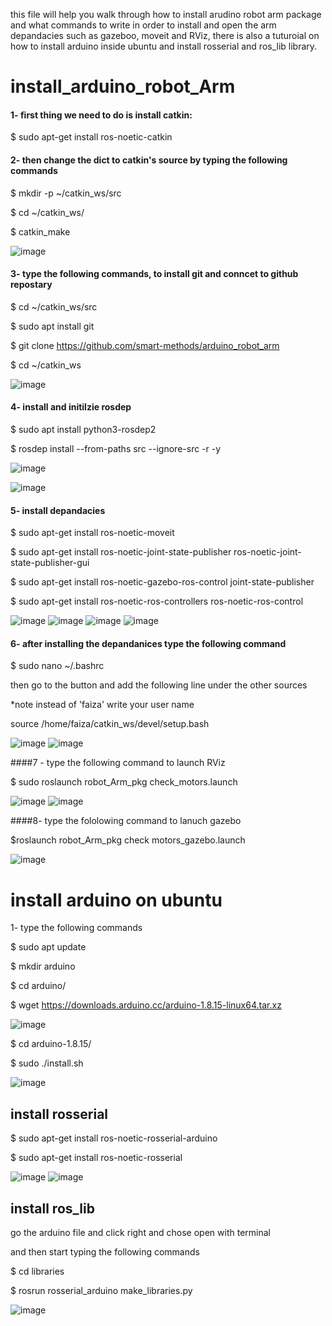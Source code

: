 this file will help you walk through how to install arudino robot arm package and what commands to write in order to install and open the arm depandacies such as gazeboo, moveit and RViz, there is also a tuturoial on how to install arduino inside ubuntu and install rosserial and ros_lib library.

# install_arduino_robot_Arm
#### 1- first thing we need to do is install catkin:

$ sudo apt-get install ros-noetic-catkin


#### 2- then change the dict to catkin's source by typing the following commands

$ mkdir -p ~/catkin_ws/src

$ cd ~/catkin_ws/

$ catkin_make

![image](https://user-images.githubusercontent.com/79508459/180745912-812a5128-5e18-4c67-86a6-c393a38a5a5a.png)


#### 3- type the following commands, to install git and conncet to github repostary

$ cd ~/catkin_ws/src

$ sudo apt install git

$ git clone https://github.com/smart-methods/arduino_robot_arm

$ cd ~/catkin_ws

![image](https://user-images.githubusercontent.com/79508459/180746458-c51c106b-3444-4197-a9be-ade4ce506c9b.png)


#### 4- install and initilzie rosdep 

$ sudo apt install python3-rosdep2

$ rosdep install --from-paths src --ignore-src -r -y

![image](https://user-images.githubusercontent.com/79508459/180747967-dbb6ea96-2ef0-4dd7-b77b-78b96f527ab9.png)

![image](https://user-images.githubusercontent.com/79508459/180748010-ddff3d2f-35ba-4e57-86f1-3fce91add969.png)

#### 5- install depandacies 

$ sudo apt-get install ros-noetic-moveit

$ sudo apt-get install ros-noetic-joint-state-publisher ros-noetic-joint-state-publisher-gui

$ sudo apt-get install ros-noetic-gazebo-ros-control joint-state-publisher

$ sudo apt-get install ros-noetic-ros-controllers ros-noetic-ros-control

![image](https://user-images.githubusercontent.com/79508459/180748457-6cda236d-a091-4ff3-bb96-856893490b6f.png)
![image](https://user-images.githubusercontent.com/79508459/180748983-222f620c-2242-4782-bc8c-d1e3443f8664.png)
![image](https://user-images.githubusercontent.com/79508459/180749695-58c957af-3ae5-435d-b6f5-b987d4011ff0.png)
![image](https://user-images.githubusercontent.com/79508459/180749907-3ec039fd-2c8c-4b4b-a414-19a608159988.png)


#### 6- after installing the depandanices type the following command 

$ sudo nano ~/.bashrc

then go to the button and add the following line under the other sources

*note instead of 'faiza' write your user name

source /home/faiza/catkin_ws/devel/setup.bash

![image](https://user-images.githubusercontent.com/79508459/180750434-73e968a7-dc07-4d79-aa40-4b39f8d1b6b2.png)
![image](https://user-images.githubusercontent.com/79508459/180750465-783b85cc-9d47-4960-9c4b-582836f806c3.png)


####7 - type the following command to launch RViz

$ sudo roslaunch robot_Arm_pkg check_motors.launch 

![image](https://user-images.githubusercontent.com/79508459/180750761-c435f96e-2eed-47e6-a5a4-6d09c02b96f8.png)
![image](https://user-images.githubusercontent.com/79508459/180750775-8c6c9c65-7df6-4ce1-82c6-ff1a217d9fb7.png)

####8- type the fololowing command to lanuch gazebo

$roslaunch robot_Arm_pkg check motors_gazebo.launch

![image](https://user-images.githubusercontent.com/79508459/180751158-b58dcd5c-3107-42c9-818b-674565e0d60b.png)




# install arduino on ubuntu 

1- type the following commands 

$ sudo apt update

$ mkdir arduino

$ cd arduino/

$ wget https://downloads.arduino.cc/arduino-1.8.15-linux64.tar.xz

![image](https://user-images.githubusercontent.com/79508459/180752772-7b87e111-bf7b-456d-be85-10b6a8eba65a.png)

$ cd arduino-1.8.15/

$ sudo ./install.sh

![image](https://user-images.githubusercontent.com/79508459/180752963-03084099-2040-47b1-ab5f-c17305e9a77e.png)




## install rosserial

$ sudo apt-get install ros-noetic-rosserial-arduino

$ sudo apt-get install ros-noetic-rosserial

![image](https://user-images.githubusercontent.com/79508459/180753172-6c2f9555-8ee2-4585-af80-9fc58aa2ad8e.png)
![image](https://user-images.githubusercontent.com/79508459/180753251-e90eb434-0409-4a49-b783-ecd435fb5256.png)




## install ros_lib

go the arduino file and click right and chose open with terminal 

and then start typing the following commands

$ cd libraries

$ rosrun rosserial_arduino make_libraries.py

![image](https://user-images.githubusercontent.com/79508459/180753594-bcea3688-36c1-42aa-8129-bb5f2a1e4af8.png)



